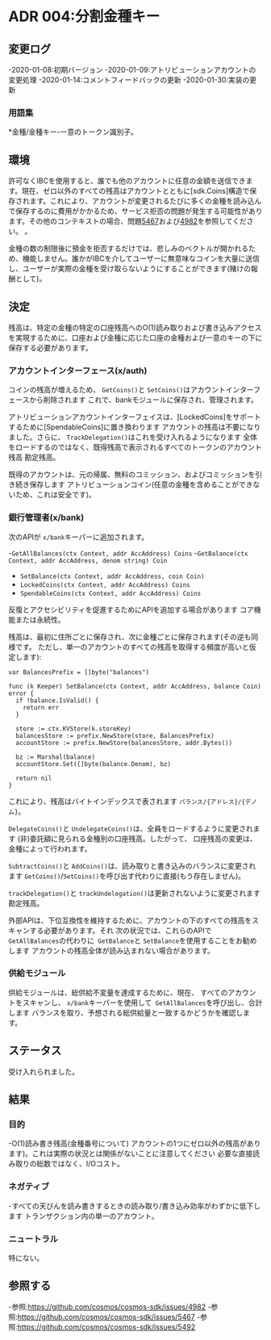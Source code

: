# ADR 004:分割金種キー

## 変更ログ

-2020-01-08:初期バージョン
-2020-01-09:アトリビューションアカウントの変更処理
-2020-01-14:コメントフィードバックの更新
-2020-01-30:実装の更新

### 用語集

*金種/金種キー-一意のトークン識別子。

## 環境

許可なくIBCを使用すると、誰でも他のアカウントに任意の金額を送信できます。現在、ゼロ以外のすべての残高はアカウントとともに[sdk.Coins]構造で保存されます。これにより、アカウントが変更されるたびに多くの金種を読み込んで保存するのに費用がかかるため、サービス拒否の問題が発生する可能性があります。その他のコンテキストの場合、問題[5467](https://github.com/cosmos/cosmos-sdk/issues/5467)および[4982](https://github.com/cosmos/cosmos-sdk/issues/4982)を参照してください。 。

金種の数の制限後に預金を拒否するだけでは、悲しみのベクトルが開かれるため、機能しません。誰かがIBCを介してユーザーに無意味なコインを大量に送信し、ユーザーが実際の金種を受け取らないようにすることができます(賭けの報酬として)。

## 決定

残高は、特定の金種の特定の口座残高へのO(1)読み取りおよび書き込みアクセスを実現するために、口座および金種に応じた口座の金種および一意のキーの下に保存する必要があります。

### アカウントインターフェース(x/auth)

コインの残高が増えるため、 `GetCoins()`と `SetCoins()`はアカウントインターフェースから削除されます
これで、bankモジュールに保存され、管理されます。

アトリビューションアカウントインターフェイスは、[LockedCoins]をサポートするために[SpendableCoins]に置き換わります
アカウントの残高は不要になりました。さらに、 `TrackDelegation()`はこれを受け入れるようになります
全体をロードするのではなく、既得残高で表示されるすべてのトークンのアカウント残高
勘定残高。

既得のアカウントは、元の帰属、無料のコミッション、およびコミッションを引き続き保存します
アトリビューションコイン(任意の金種を含めることができないため、これは安全です)。

### 銀行管理者(x/bank)

次のAPIが `x/bank`キーパーに追加されます。 

-`GetAllBalances(ctx Context, addr AccAddress) Coins`
-`GetBalance(ctx Context, addr AccAddress, denom string) Coin`
- `SetBalance(ctx Context, addr AccAddress, coin Coin)`
- `LockedCoins(ctx Context, addr AccAddress) Coins`
- `SpendableCoins(ctx Context, addr AccAddress) Coins`

反復とアクセシビリティを促進するためにAPIを追加する場合があります
コア機能または永続性。

残高は、最初に住所ごとに保存され、次に金種ごとに保存されます(その逆も同様です。
ただし、単一のアカウントのすべての残高を取得する頻度が高いと仮定します): 

```golang
var BalancesPrefix = []byte("balances")

func (k Keeper) SetBalance(ctx Context, addr AccAddress, balance Coin) error {
  if !balance.IsValid() {
    return err
  }

  store := ctx.KVStore(k.storeKey)
  balancesStore := prefix.NewStore(store, BalancesPrefix)
  accountStore := prefix.NewStore(balancesStore, addr.Bytes())

  bz := Marshal(balance)
  accountStore.Set([]byte(balance.Denom), bz)

  return nil
}
```

これにより、残高はバイトインデックスで表されます
`バランス/{アドレス}/{デノム}`。

`DelegateCoins()`と `UndelegateCoins()`は、全員をロードするように変更されます
(非)委託額に見られる金種別の口座残高。したがって、
口座残高の変更は、金種によって行われます。

`SubtractCoins()`と `AddCoins()`は、読み取りと書き込みのバランスに変更されます
`GetCoins()`/`SetCoins()`を呼び出す代わりに直接(もう存在しません)。

`trackDelegation()`と `trackUndelegation()`は更新されないように変更されます
勘定残高。

外部APIは、下位互換性を維持するために、アカウントの下のすべての残高をスキャンする必要があります。それ
次の状況では、これらのAPIで `GetAllBalances`の代わりに` GetBalance`と `SetBalance`を使用することをお勧めします
アカウントの残高全体が読み込まれない場合があります。

### 供給モジュール

供給モジュールは、総供給不変量を達成するために、現在、
すべてのアカウントをスキャンし、 `x/bank`キーパーを使用して` GetAllBalances`を呼び出し、合計します
バランスを取り、予想される総供給量と一致するかどうかを確認します。

## ステータス

受け入れられました。

## 結果

### 目的

-O(1)読み書き残高(金種番号について)
アカウントの1つにゼロ以外の残高があります)。これは実際の状況とは関係がないことに注意してください
必要な直接読み取りの総数ではなく、I/Oコスト。

### ネガティブ

-すべての天びんを読み書きするときの読み取り/書き込み効率がわずかに低下します
トランザクション内の単一のアカウント。

### ニュートラル

特にない。

## 参照する

-参照:https://github.com/cosmos/cosmos-sdk/issues/4982
-参照:https://github.com/cosmos/cosmos-sdk/issues/5467
-参照:https://github.com/cosmos/cosmos-sdk/issues/5492 